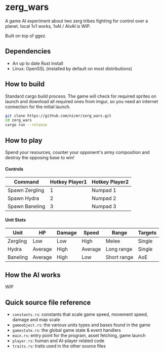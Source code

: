 # zerg_wars
A game AI experiment about two zerg tribes fighting for control over a planet. local 1v1 works,  1vAI / AIvAI is WIP.

Built on top of ggez.


## Dependencies
- An up to date Rust install
- Linux: OpenSSL (installed by default on most distributions)

## How to build
Standard cargo build process.
The game will check for required sprites on launch and download all required ones from imgur, so you need an internet connection for the initial launch.

```bash
git clone https://github.com/nicmr/zerg_wars.git
cd zerg_wars
cargo run --release
```



## How to play

Spend your resources, counter your opponent's army composition and destroy the opposing base to win!

#### Controls

| Command | Hotkey Player1 | Hotkey Player2 |
| --- | --- | --- |
| Spawn Zergling | 1 | Numpad 1 |
| Spawn Hydra | 2 | Numpad 2 |
| Spawn Baneling | 3 | Numpad 3|

#### Unit Stats

| Unit | HP | Damage | Speed | Range | Targets|
| --- | --- | --- | --- | --- | --- |
| Zergling | Low | Low | High | Melee | Single |
| Hydra | Average | High | Average | Long range | Single |
| Baneling | Average | High | Low | Short range | AoE |


## How the AI works
WIP



## Quick source file reference
- `constants.rs`: constants that scale game speed, movement speed, damage and map scale
- `gameobject.rs`: the various units types and bases found in the game
- `gamestate.rs`: the global game state & event handlers
- `main.rs`: entry point for the program, asset fetching, game launch
- `player.rs`: human and AI-player related code
- `traits.rs`: traits used in the other source files
